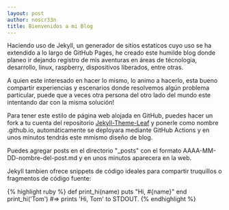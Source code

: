 ```yaml
---
layout: post
author: noscr33n
title: Bienvenidos a mi Blog
---
```

Haciendo uso de Jekyll, un generador de sitios estaticos cuyo uso se ha extendido a lo largo de GitHub Pages, he creado este humilde blog donde planeo ir dejando registro de mis aventuras en áreas de técnologia, desarrollo, linux, raspberry, dispositivos liberados, entre otras.

A quien este interesado en hacer lo mismo, lo animo a hacerlo, esta bueno compartir experiencias y escenarios donde resolvemos algún problema particular, puede que a veces otra persona del otro lado del mundo este intentando dar con la misma solución!

Para tener este estilo de página web alojada en GitHub, puedes hacer un fork a tu cuenta del repositorio <a href="https://github.com/supunkavinda/jekyll-theme-leaf">Jekyll-Theme-Leaf</a> y ponerle como nombre <tusuario>.github.io, automáticamente se deployara mediante GitHub Actions y en unos minutos tendrás este mmismo diseño de blog.

Puedes agregar posts en el directorio "_posts" con el formato AAAA-MM-DD-nombre-del-post.md y en unos minutos aparecera en la web.

Jekyll tambien ofrece snippets de código ideales para compartir truquillos o fragmentos de código fuente:

{% highlight ruby %}
def print_hi(name)
  puts "Hi, #{name}"
end
print_hi('Tom')
#=> prints 'Hi, Tom' to STDOUT.
{% endhighlight %}



[jekyll-docs]: http://jekyllrb.com/docs/home
[jekyll-gh]:   https://github.com/jekyll/jekyll
[jekyll-talk]: https://talk.jekyllrb.com/
